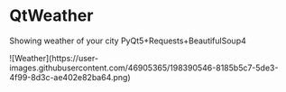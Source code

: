 # QtWeather
<!DOCTYPE html>
<html>
	<head>
		<title>Codebeautify.org Text to HTML Converter</title>
	</head>
	<body>
		<p>Showing weather of your city 
PyQt5+Requests+BeautifulSoup4</p>
	</body>
</html>
![Weather](https://user-images.githubusercontent.com/46905365/198390546-8185b5c7-5de3-4f99-8d3c-ae402e82ba64.png)
